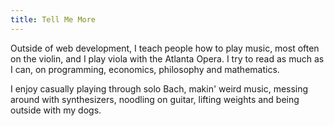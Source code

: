 ```yaml
---
title: Tell Me More
---
```


Outside of web development, I teach people how to play music, most often on the violin, and I play viola with the Atlanta Opera. I try to read as much as I can, on programming, economics, philosophy and mathematics.

I enjoy casually playing through solo Bach, makin' weird music, messing around with synthesizers, noodling on guitar, lifting weights and being outside with my dogs.
